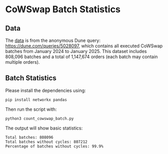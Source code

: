 # CoWSwap Batch Statistics


## Data

The [data](./cowswap_batch.csv.zip) is from the anonymous Dune query: https://dune.com/queries/5028097, which contains all executed CoWSwap batches from January 2024 to January 2025. This dataset includes 808,096 batches and a total of 1,147,674 orders (each batch may contain multiple orders).

## Batch Statistics

Please install the dependencies using:

```shell
pip install networkx pandas
```

Then run the script with:
```shell
python3 count_cowswap_batch.py
```

The output will show basic statistics:

```shell
Total batches: 808096
Total batches without cycles: 807212
Percentage of batches without cycles: 99.9%
```

